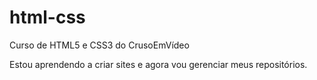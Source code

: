 # html-css
 Curso de HTML5 e CSS3 do CrusoEmVídeo

Estou aprendendo a criar sites e agora vou gerenciar meus repositórios.

<a href="https://viniciuscruzz.github.io/html-css/">